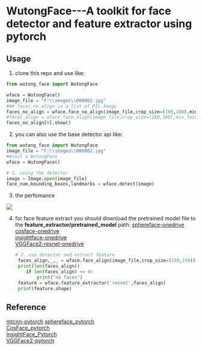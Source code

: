 # WutongFace---A toolkit for face detector and feature extractor using pytorch

## Usage
1. clone this repo and use like:
```python
from wutong_face import WutongFace

wface = WutongFace()
image_file = "F:\\images\\000002.jpg"
### faces_no_align is a list of PIL.Image
faces_no_align = wface.face_no_align(image_file,crop_size=(180,180),min_face_size=20)
#faces_align = wface.face_align(image_file,crop_size=(180,180),min_face_size=20)
faces_no_align[0].show()
```

2. you can also use the base detector api like:
```python
from wutong_face import WutongFace
image_file = "F:\\images\\000002.jpg"
##init a WutongFace
wface = WutongFace()

# 1. using the detector
image = Image.open(image_file)
face_num,bounding_boxes,landmarks = wface.detect(image)
```

3. the perfomance



![](https://raw.githubusercontent.com/wvinzh/picgo-images/image/20181127141157.png)

4. for face feature extract
you should download the pretrained model file to the **feature_extractor/pretrained_model** path:
    [sphereface-onedrive](https://1drv.ms/u/s!AseTbxZ7P87UjhLteizhWRjJAaDV)  
    [cosface-onedrive](https://1drv.ms/u/s!AseTbxZ7P87Ujg8HHy_6iiuZvIad)  
    [insightface-onedrive](https://1drv.ms/u/s!AMeTbxZ7P87UjhE)  
    [VGGFace2-resnet-onedrive](https://1drv.ms/u/s!AMeTbxZ7P87UjhA)

   ```python
   # 2. use detector and extract feature
    faces_align,_,_ = wface.face_align(image_file,crop_size=(150,150))
    print(len(faces_align))
       if len(faces_align) <= 0:
           print("no faces")
    feature = wface.feature_extractor('resnet',faces_align)
    print(feature.shape)
   ```



## Reference

[mtcnn-pytorch](https://github.com/polarisZhao/mtcnn-pytorch)
[sphereface_pytorch](https://github.com/clcarwin/sphereface_pytorch)  
[CosFace_pytorch](https://github.com/MuggleWang/CosFace_pytorch)  
[InsightFace_Pytorch](https://github.com/TreB1eN/InsightFace_Pytorch)  
[VGGFace2-pytorch](https://github.com/cydonia999/VGGFace2-pytorch)  

